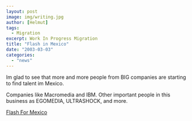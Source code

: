 ```yaml
---
layout: post
image: img/writing.jpg
author: [Helmut]
tags:
  - Migration
excerpt: Work In Progress Migration
title: "Flash in Mexico"
date: "2003-03-03"
categories: 
  - "news"
---
```


Im glad to see that more and more people from BIG companies are starting to find talent im Mexico.

Companies like Macromedia and IBM. Other important people in this business as EGOMEDIA, ULTRASHOCK, and more.

[Flash For Mexico](http://www.flashformexico.org/)
